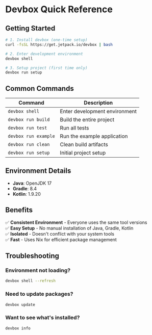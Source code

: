 # Devbox Quick Reference

## Getting Started

```bash
# 1. Install devbox (one-time setup)
curl -fsSL https://get.jetpack.io/devbox | bash

# 2. Enter development environment
devbox shell

# 3. Setup project (first time only)
devbox run setup
```

## Common Commands

| Command | Description |
|---------|-------------|
| `devbox shell` | Enter development environment |
| `devbox run build` | Build the entire project |
| `devbox run test` | Run all tests |
| `devbox run example` | Run the example application |
| `devbox run clean` | Clean build artifacts |
| `devbox run setup` | Initial project setup |

## Environment Details

- **Java**: OpenJDK 17
- **Gradle**: 8.4  
- **Kotlin**: 1.9.20

## Benefits

✅ **Consistent Environment** - Everyone uses the same tool versions  
✅ **Easy Setup** - No manual installation of Java, Gradle, Kotlin  
✅ **Isolated** - Doesn't conflict with your system tools  
✅ **Fast** - Uses Nix for efficient package management  

## Troubleshooting

### Environment not loading?
```bash
devbox shell --refresh
```

### Need to update packages?
```bash
devbox update
```

### Want to see what's installed?
```bash
devbox info
``` 